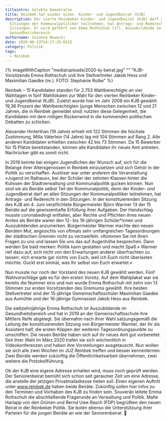 ```yaml
---
titleintro: Gelebte Demokratie
title: Reinbek hat wieder einen  Kinder- und Jugendbeirat (KJB)
description: Der vierte Reinbeker Kinder- und Jugendbeirat (KJB) darf an allen
  Sitzungen der Kommunalpolitiker teilnehmen, hat Antrags- und Rederecht in den
  Sitzungen. Er wird geführt von Emma Rothschuh (17), Auszubildende im
  Gesundheitsbereich.
authorname: Susanne Nowacki
date: 2020-06-23T14:17:29.653Z
category: Politik
tags:
  - Reinbek
---
```


{% imageWithCaption "media/uploads/2020-kj-beirat.jpg" "" "KJB-Vorsitzende Emma Rothschuh und ihre Stellvertreter Jakob Hess und Maximilian Gaedke (re.). FOTO: Stephanie Rutke" %}


Reinbek – 15 Kandidaten standen für 2.753 Wahlberechtigte an vier Wahltagen in fünf Wahllokalen zur Wahl für den vierten Reinbeker Kinder- und Jugendbeirat (KJB). Zuletzt wurde hier im Jahr 2008 ein KJB gewählt. 19,36 Prozent der Wahlberechtigten (junge Menschen zwischen 12 und 21 Jahren, die in Reinbek gemeldet sind) nutzten diese Gelegenheit, die Kandidaten mit dem nötigen Rückenwind in die kommenden politischen Debatten zu schicken. 


Alexander Hinterthan (19 Jahre) erhielt mit 122 Stimmen die höchste Zustimmung, Milla Väterlein (14 Jahre) lag mit 104 Stimmen auf Rang 2. Alle anderen Kandidaten erhielten zwischen 42 bis 73 Stimmen. Da 15 Bewerber für 15 Plätze bereitstanden, können alle Kandidaten ihr neues Amt antreten. Nachrücker gibt es somit nicht. 

In 2019 keimte bei einigen Jugendlichen der Wunsch auf, sich für die Belange ihrer Altersgenossen in Reinbek einzusetzen und sich Gehör in der Politik zu verschaffen. Auslöser war unter anderem die Veranstaltung »Jugend im Rathaus«, bei der Schüler der zehnten Klassen hinter die Kulissen der Stadtverwaltung und Kommunalpolitik gucken können. Nun sind sie als Beiräte selbst Teil der Kommunalpolitik, denn der Kinder- und Jugendbeirat darf an allen Sitzungen der Kommunalpolitiker teilnehmen, hat Antrags- und Rederecht in den Sitzungen. In der konstituierenden Sitzung des KJB am 4. Juni verpflichtete Bürgermeister Björn Warmer 13 der 15 Beiräte auf die gewissenhafte Erfüllung ihrer Aufgaben. Der Handschlag musste coronabedingt entfallen, aber Rechte und Pflichten ihres neuen Amtes als Beiräte waren den 12- bis 19-jährigen Schüler*innen und Auszubildenden anzumerken. Bürgermeister Warmer machte den neuen Beiräten Mut, angesichts von oftmals sehr umfangreichen Tagesordnungen der städtischen Gremien nicht zu verzweifeln: »Kommen Sie mit Ihren Fragen zu uns und lassen Sie uns das auf Augenhöhe besprechen. Dann werden Sie bald merken: Politik kann gestalten und macht Spaß.« Warmer rief dazu auf, sich nicht von den Erwartungen anderer überfrachten zu lassen: »Ich erwarte gar nichts von Euch, weil ich Euch nicht überlasten möchte. Guckt erst einmal, was Ihr selbst von Euch erwartet.«

Nun musste nur noch der Vorstand des neuen KJB gewählt werden. Fünf Wahlvorschläge gab es für den ersten Vorsitz. Auf dem Wahlplakat war sie bereits die Nummer eins und nun wurde Emma Rothschuh mit zehn von 13 Stimmen zur ersten Vorsitzenden des Gremiums gewählt. Ihre beiden Stellvertreter sind der 15-jährige Gemeinschaftsschüler Maximilian Gaedke aus Aumühle und der 16-jährige Gymnasiast Jakob Hess aus Reinbek. 

Die siebzehnjährige Emma Rothschuh ist Auszubildende im Gesundheitsbereich und hat in 2019 an der Gemeinschaftsschule ihre Mittlere Reife abgelegt. Sie übernahm nach ihrer Wahl satzungsgemäß die Leitung der konstituierenden Sitzung von Bürgermeister Warmer, der ihr als Assistent half, die ersten Klippen der weiteren Tagesordnungspunkte zu umschiffen. Die neuen Beiräte haben sich auf ihr neues Amt gut vorbereitet. Seit ihrer Wahl im März 2020 trafen sie sich wöchentlich in Videokonferenzen und haben ihre Vorstellungen ausgetauscht. Nun wollen sie sich alle zwei Wochen im JUZ Reinbek treffen und besser kennenlernen. Zwei Beiräte werden zukünftig die Öffentlichkeitsarbeit übernehmen, zwei weitere die Protokollführung. 


Ob der KJB eine eigene Adresse erhalten wird, muss noch geprüft werden. Der Seniorenbeirat bemüht sich schon seit geraumer Zeit um eine Adresse, die anstelle der jetzigen Privatmailadresse treten soll. Einen eigenen Auftritt unter www.reinbek.de haben beide Beiräte. Zukünftig sollen hier Infos zu den Terminen und Vorhaben des KJB zu finden sein.
Souverän leitete Emma Rothschuh die abschließende Fragerunde an Verwaltung und Politik. Malte Harlapp von den Grünen und Bernd Uwe Rasch (FDP) begrüßten den neuen Beirat in der Reinbeker Politik. Sie boten ebenso die Unterstützung ihrer Parteien für die jungen Beiräte an wie der Seniorenbeirat. 
 